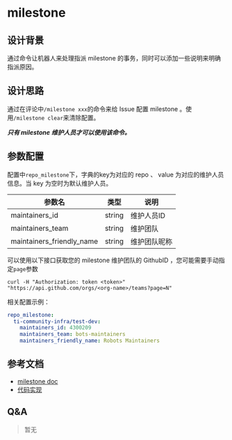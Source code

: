 # milestone

## 设计背景

通过命令让机器人来处理指派 milestone 的事务，同时可以添加一些说明来明确指派原因。

## 设计思路

通过在评论中`/milestone xxx`的命令来给 Issue 配置 milestone 。使用`/milestone clear`来清除配置。

***只有 milestone 维护人员才可以使用该命令。***

## 参数配置

配置中`repo_milestone`下，字典的key为对应的 repo 、 value 为对应的维护人员信息。当 key 为空时为默认维护人员。

| 参数名                     | 类型    | 说明        |
| ------------------------- | ------ | ---------- |
| maintainers_id            | string | 维护人员ID   |
| maintainers_team          | string | 维护团队     |
| maintainers_friendly_name | string | 维护团队昵称  |

可以使用以下接口获取您的 milestone 维护团队的 GithubID ，您可能需要手动指定`page`参数

```shell
curl -H "Authorization: token <token>" "https://api.github.com/orgs/<org-name>/teams?page=N"
```

相关配置示例：

```yaml
repo_milestone:
  ti-community-infra/test-dev:
    maintainers_id: 4300209
    maintainers_team: bots-maintainers
    maintainers_friendly_name: Robots Maintainers
```

## 参考文档

- [milestone doc](https://prow.tidb.io/plugins?repo=ti-community-infra%2Ftichi)
- [代码实现](https://github.com/kubernetes/test-infra/tree/master/prow/plugins/milestone)

## Q&A

> 暂无
